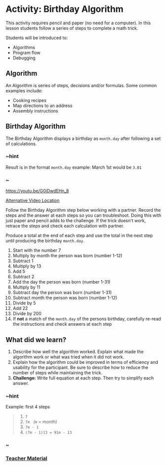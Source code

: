 # Activity: Birthday Algorithm

This activity requires pencil and paper (no need for a computer). In this lesson students follow a series of steps to complete a math trick.

Students will be introduced to:
* Algorithms
* Program flow
* Debugging

## Algorithm

An Algorithm is series of steps, decisions and/or formulas. Some common examples include:

* Cooking recipes
* Map directions to an address
* Assembly instructions

## Birthday Algorithm

The Birthday Algorithm displays a birthday as `month.day` after following a set of calculations.

### ~hint

Result is in the format `month.day`
example: March 1st would be `3.01`

### ~

https://youtu.be/G0iDwdEHn_8

[Alternative Video Location](https://aka.ms/40544a-01_birthday_algorithm_final)

Follow the Birthday Algorithm step below working with a partner. Record the steps and the answer at each steps so you can troubleshoot. Doing this with just paper and pencil adds to the challenge. If the trick doesn't work, retrace the steps and check each calculation with partner.

Produce a total at the end of each step and use the total in the next step until producing the birthday `month.day`.
1. Start with the number 7
2. Multiply by month the person was born (number 1-12)
3. Subtract 1
4. Multiply by 13
5. Add 5
6. Subtract 2
7. Add the day the person was born (number 1-31)
8. Multiply by 11
8. Subtract day the person was born (number 1-31)
10. Subtract month the person was born (number 1-12)
11. Divide by 5
12. Add 22
13. Divide by 200
14. If **not** a match of the `month.day` of the persons birthday, carefully re-read the instructions and check answers at each step

## What did we learn? 

1. Describe how well the algorithm worked. Explain what made the algorithm work or what was tried when it did not work.
2. Explain how the algorithm could be improved in terms of efficiency and usability for the participant. Be sure to describe how to reduce the number of steps while maintaining the trick.
3. **Challenge:** Write full equation at each step. Then try to simplify each answer.

### ~hint

Example: first 4 steps

>1. `7`
>2. `7m` &nbsp; *(`m` = month)*
>3. `7m - 1`  
>4. `(7m - 1)13 = 91m - 13` 

### ~

### [Teacher Material](/courses/csintro1/about/teachers)
